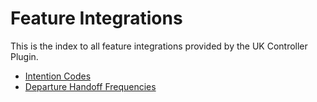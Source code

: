 # Feature Integrations

This is the index to all feature integrations provided by the UK Controller Plugin.

- [Intention Codes](IntentionCode.md)
- [Departure Handoff Frequencies](DepartureHandoffs.md)

